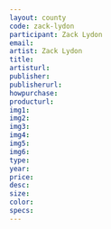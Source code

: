 ```yaml
---
layout: county 
code: zack-lydon
participant: Zack Lydon
email: 
artist: Zack Lydon
title: 
artisturl: 
publisher: 
publisherurl: 
howpurchase: 
producturl: 
img1: 
img2: 
img3: 
img4: 
img5: 
img6: 
type: 
year: 
price: 
desc: 
size: 
color: 
specs: 
---
```

